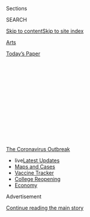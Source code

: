 <div id="app">

<div>

<div>

<div>

<div class="NYTAppHideMasthead css-1q2w90k e1suatyy0">

<div class="section css-ui9rw0 e1suatyy2">

<div class="css-eph4ug er09x8g0">

<div class="css-6n7j50">

</div>

<span class="css-1dv1kvn">Sections</span>

<div class="css-10488qs">

<span class="css-1dv1kvn">SEARCH</span>

</div>

[Skip to content](#site-content)[Skip to site
index](#site-index)

</div>

<div id="masthead-section-label" class="css-1wr3we4 eaxe0e00">

[Arts](https://www.nytimes.com/section/arts)

</div>

<div class="css-10698na e1huz5gh0">

</div>

</div>

<div id="masthead-bar-one" class="section hasLinks css-15hmgas e1csuq9d3">

<div class="css-uqyvli e1csuq9d0">

</div>

<div class="css-1uqjmks e1csuq9d1">

</div>

<div class="css-9e9ivx">

[](https://myaccount.nytimes.com/auth/login?response_type=cookie&client_id=vi)

</div>

<div class="css-1bvtpon e1csuq9d2">

[Today’s
Paper](https://www.nytimes.com/section/todayspaper)

</div>

</div>

</div>

</div>

<div data-aria-hidden="false">

<div id="site-content" data-role="main">

<div>

<div class="css-1aor85t" style="opacity:0.000000001;z-index:-1;visibility:hidden">

<div class="css-1hqnpie">

<div class="css-epjblv">

<span class="css-17xtcya">[Arts](/section/arts)</span><span class="css-x15j1o">|</span><span class="css-fwqvlz">Germano
Celant, Curator Behind Italy’s Arte Povera, Dies at
79</span>

</div>

<div class="css-k008qs">

<div class="css-1iwv8en">

<span class="css-18z7m18"></span>

<div>

</div>

</div>

<span class="css-1n6z4y">https://nyti.ms/2W8UNJm</span>

<div class="css-1705lsu">

<div class="css-4xjgmj">

<div class="css-4skfbu" data-role="toolbar" data-aria-label="Social Media Share buttons, Save button, and Comments Panel with current comment count" data-testid="share-tools">

  - 
  - 
  - 
  - 
    
    <div class="css-6n7j50">
    
    </div>

  - 

</div>

</div>

</div>

</div>

</div>

</div>

<div id="NYT_TOP_BANNER_REGION" class="css-13pd83m">

<div>

<div id="styln-prism-menu-1592847958612" class="section interactive-content interactive-size-medium css-1edisqu">

<div class="css-17ih8de interactive-body">

<div id="scroll-container" class="css-1gj85ro">

[<span class="styln-title-wrap"><span class="css-1pje3qr">The
Coronavirus</span><span class="css-1pje3qr">
Outbreak</span></span>](https://www.nytimes.com/news-event/coronavirus?action=click&pgtype=Article&state=default&region=TOP_BANNER&context=storylines_menu)

  - <span class="css-kqxiym" data-emphasize="true">live</span>[Latest
    Updates](https://www.nytimes.com/2020/08/03/world/coronavirus-covid-19.html?action=click&pgtype=Article&state=default&region=TOP_BANNER&context=storylines_menu)
  - [Maps and
    Cases](https://www.nytimes.com/interactive/2020/us/coronavirus-us-cases.html?action=click&pgtype=Article&state=default&region=TOP_BANNER&context=storylines_menu)
  - [Vaccine
    Tracker](https://www.nytimes.com/interactive/2020/science/coronavirus-vaccine-tracker.html?action=click&pgtype=Article&state=default&region=TOP_BANNER&context=storylines_menu)
  - [College
    Reopening](https://www.nytimes.com/2020/08/02/us/covid-college-reopening.html?action=click&pgtype=Article&state=default&region=TOP_BANNER&context=storylines_menu)
  - [Economy](https://www.nytimes.com/live/2020/08/03/business/stock-market-today-coronavirus?action=click&pgtype=Article&state=default&region=TOP_BANNER&context=storylines_menu)

</div>

</div>

</div>

</div>

</div>

<div id="top-wrapper" class="css-1sy8kpn">

<div id="top-slug" class="css-l9onyx">

Advertisement

</div>

[Continue reading the main
story](#after-top)

<div class="ad top-wrapper" style="text-align:center;height:100%;display:block;min-height:250px">

<div id="top" class="place-ad" data-position="top" data-size-key="top">

</div>

</div>

<div id="after-top">

</div>

</div>

<div>

<div id="sponsor-wrapper" class="css-1hyfx7x">

<div id="sponsor-slug" class="css-19vbshk">

Supported by

</div>

[Continue reading the main
story](#after-sponsor)

<div id="sponsor" class="ad sponsor-wrapper" style="text-align:center;height:100%;display:block">

</div>

<div id="after-sponsor">

</div>

</div>

<div class="css-186x18t">

Those we’ve lost

</div>

<div class="css-1vkm6nb ehdk2mb0">

# Germano Celant, Curator Behind Italy’s Arte Povera, Dies at 79

</div>

He identified the “poor art” avant-garde movement and was an
internationally renowned curator at the Guggenheim Museum in New York
and the Fondazione Prada in Milan.

<div class="css-79elbk" data-testid="photoviewer-wrapper">

<div class="css-z3e15g" data-testid="photoviewer-wrapper-hidden">

</div>

<div class="css-1a48zt4 ehw59r15" data-testid="photoviewer-children">

![<span class="css-16f3y1r e13ogyst0" data-aria-hidden="true">Mr. Celant
at “Post Zang Tumb Tuuum,” a sprawling year-by-year study of the art of
Fascist Italy that he organized at the Fondazione Prada in Milan in
2018.</span><span class="css-cnj6d5 e1z0qqy90" itemprop="copyrightHolder"><span class="css-1ly73wi e1tej78p0">Credit...</span><span><span>Ugo
Dalla Porta/Fondazione
Prada</span></span></span>](https://static01.nyt.com/images/2020/05/03/obituaries/03Celant-obit1/merlin_172040721_65dc2aae-56f2-4870-bcad-12834acef83d-articleLarge.jpg?quality=75&auto=webp&disable=upscale)

</div>

</div>

<div class="css-18e8msd">

<div class="css-vp77d3 epjyd6m0">

<div class="css-1baulvz">

By [<span class="css-1baulvz last-byline" itemprop="name">Jason
Farago</span>](https://www.nytimes.com/by/jason-farago)

</div>

</div>

  - 
    
    <div class="css-ld3wwf e16638kd2">
    
    Published April 30, 2020Updated May 4,
    2020
    
    </div>

  - 
    
    <div class="css-4xjgmj">
    
    <div class="css-pvvomx" data-role="toolbar" data-aria-label="Social Media Share buttons, Save button, and Comments Panel with current comment count" data-testid="share-tools">
    
      - 
      - 
      - 
      - 
        
        <div class="css-6n7j50">
        
        </div>
    
      - 
    
    </div>
    
    </div>

</div>

</div>

<div class="section meteredContent css-1r7ky0e" name="articleBody" itemprop="articleBody">

<div class="css-1fanzo5 StoryBodyCompanionColumn">

<div class="css-53u6y8">

*This obituary is part of a series about people who have died in the
coronavirus pandemic. Read about others*
[*here*](https://www.nytimes.com/series/people-who-have-died-of-the-coronavirus)*.*

Germano Celant, an influential curator, critic and art historian who
brought postwar Italian art to international prominence, died on
Wednesday in Milan. He was 79.

The cause was complications of the new coronavirus. His death, at San
Raffaele Hospital, was confirmed by the Fondazione Prada, the Milan art
foundation that Mr. Celant collaborated with for more than two decades.

In 1967, Mr. Celant (pronounced CHAY-lant) wrote a lasting page in art
history when, as a 27-year-old curator in Genoa, he mounted an
exhibition of five young Italian artists making provisional assemblages
of humble materials, which he grouped under the term [Arte
Povera](https://www.moma.org/collection/terms/7) (“poor art”).

</div>

</div>

<div class="css-1fanzo5 StoryBodyCompanionColumn">

<div class="css-53u6y8">

These artists, including Alghiero Boetti, Jannis Kounellis and Luciano
Fabro, bridled against the conventions of the Italian academies (and
American Pop art), and made a virtue of simple everyday objects: melted
wax, rusting iron, fallen leaves, ground coffee, even[horses munching
hay](https://www.nytimes.com/2015/06/26/arts/design/review-art-that-snorts-from-jannis-kounellis-at-gavin-browns-enterprise.html).

Nourished by the anti-establishment sentiment that crested in the
student protests of 1968, the young Italians embraced a newly pragmatic
art that paid particular attention to the body and the environment. Mr.
Celant was in their corner with exhibitions, magazine
[articles](https://flash---art.com/article/germano-celant-arte-povera-notes-on-a-guerrilla-war/)
and an influential 1969 book, “Arte Povera,” which collected and
analyzed the art of [Mr.
Boetti](https://www.nytimes.com/2012/06/29/arts/design/alighiero-boetti-retrospective-at-museum-of-modern-art.html),
[Mr.
Kounellis](https://www.nytimes.com/2017/02/21/arts/design/jannis-kounellis-died-sculptor.html),
Giuseppe Penone, Giovanni Anselmo and others who went on to
international acclaim.

Each of these artists, Mr. Celant wrote in the introduction, “has chosen
to live within direct experience” and “feels the necessity of leaving
intact the value of the existence of things.”

Energetic and urbane, with a mane of silver hair in vivid contrast with
his usual all-black wardrobe, Mr. Celant championed this generation of
artists throughout his 50-year career, presenting large exhibitions of
Arte Povera at the Centre Pompidou in Paris and [at P.S. 1 in New York
City](https://www.nytimes.com/1985/10/13/arts/conceptual-art-italian-style-makes-a-statement-at-ps-1.html).

He was also a key theorist of experimental design. In the 1970s, he
advocated the “radical architecture” of Archizoom, Superstudio and other
boundary-breaking firms in Florence. At the Venice Biennale of 1976, he
[assembled the groundbreaking presentation “Arte e
Ambiente”](https://www.nytimes.com/1976/07/25/archives/the-biennale-a-show-of-compromises.html)
(“Art and Space”), recreating environments by earlier artists like
Wassily Kandinsky, and turning over entire rooms to living artists like
Sol LeWitt.

</div>

</div>

<div class="css-1fanzo5 StoryBodyCompanionColumn">

<div class="css-53u6y8">

Mr. Celant was the author or editor of more than 200 books, including
catalogs raisonnés of Piero Manzoni, Mimmo Rotella and Carla Accardi.
And from 1995 until his death, he steered the programming at Fondazione
Prada, the art foundation created by the fashion designer Miuccia Prada
and her husband, Patrizio Bertelli, which has become one of Europe’s
most important centers for contemporary art.

Yet for all his activity, Mr. Celant almost never worked in a full-time
capacity in a single institution, holding on as well as he could to the
freedom he celebrated with Arte Povera.

“This is a way of being,” he wrote in 1967, “that asks only for
essential information, that refuses dialogue with both the social and
the cultural systems, and that aspires to present itself as something
sudden and unforeseen.”

</div>

</div>

<div class="css-79elbk" data-testid="photoviewer-wrapper">

<div class="css-z3e15g" data-testid="photoviewer-wrapper-hidden">

</div>

<div class="css-1a48zt4 ehw59r15" data-testid="photoviewer-children">

![<span class="css-16f3y1r e13ogyst0" data-aria-hidden="true">Mr. Celant
in February during a preview of a Richard Artschwager exhibition that he
curated at the Guggenheim Museum in Bilbao,
Spain.  </span><span class="css-cnj6d5 e1z0qqy90" itemprop="copyrightHolder"><span class="css-1ly73wi e1tej78p0">Credit...</span><span>Miguel
Tona/EPA, via
Shutterstock</span></span>](https://static01.nyt.com/images/2020/05/03/obituaries/03Celant-obit2/merlin_169691913_fe1809dc-1c48-4cd7-a486-f8302911c40f-articleLarge.jpg?quality=75&auto=webp&disable=upscale)

</div>

</div>

<div class="css-1fanzo5 StoryBodyCompanionColumn">

<div class="css-53u6y8">

Germano Celant was born on Sept. 11, 1940, in Genoa, where his father
worked in that port city’s import-export industry. He studied art
history at the University of Genoa under Eugenio Battisti, a scholar of
Renaissance and Baroque painting who created the short-lived Museo
Sperimentale, Genoa’s first significant contemporary art space.

Mr. Celant got his first taste of the art world there and at
[Marcatr](http://www.capti.it/index.php?ParamCatID=10&IDFascicolo=192&artgal=38&lang=EN)è,
a culture magazine founded by Mr. Battisti. Mr. Celant soon became the
magazine’s editor, and he began traveling to Milan, Rome and especially
Turin, the epicenter of new Italian art, where he befriended artists
like Mr. Kounellis and Michelangelo Pistoletto, and dealers like Gian
Enzo Sperone, the first Italian to show Andy Warhol and other Americans.

</div>

</div>

<div class="css-1fanzo5 StoryBodyCompanionColumn">

<div class="css-53u6y8">

With his exhibitions and books, Mr. Celant gave form to a new Italian
avant-garde, although, as [he told the newspaper La
Repubblica](https://www.repubblica.it/cultura/2017/05/07/news/germano_celant_non_dite_che_ho_inventato_l_arte_povera_e_un_espressione_cosi_ampia_da_non_significare_nulla_-164857041/)
in 2017: “I didn’t invent anything. Arte Povera is an expression so
broad that it means nothing. It doesn’t specify a pictorial language,
but an attitude.”

In 1988 the Solomon R. Guggenheim Museum in New York made him a curator
of contemporary art. (“I have often been accused in Europe of being
pro-American and in the United States of being pro-European,” [he told
The New York
Times](https://www.nytimes.com/1988/12/01/arts/guggenheim-names-curator.html)
upon his appointment.) His most significant exhibition there was “[The
Italian
Metamorphosis, 1943–1968](https://www.nytimes.com/1994/10/07/arts/art-review-from-postwar-italy-with-style.html),”
an immense survey of high and popular art from the postwar republic to
the swinging years of la dolce vita ** and Arte Povera. He remained with
the Guggenheim until 2008.

Though he once said, “I hate group shows,” he assisted in the 1982
edition of the megashow Documenta in Kassel, Germany, and in 1997 he
curated a widely-panned [edition of the Venice
Biennale](https://www.nytimes.com/1997/06/16/arts/another-venice-biennale-shuffles-to-life.html).
A 2015 exhibition at the [Milan Expo, on the subject of art and
food](https://www.nytimes.com/2015/05/04/arts/international/at-milan-worlds-fair-164-years-of-food-and-art.html),
was also criticized, though mostly for the eye-watering 750,000 euros he
was paid.

More recently he lent his credibility to exhibitions by KAWS, a hugely
popular street artist, in Qatar and Hong Kong. (Francesco Bonami, an
Italian curator,[acidly
analogized](https://www.instagram.com/p/BvbdW6_F3Hl/?hl=en) it to the
superstar Zinedine Zidane’s playing for a B-league soccer team.)

</div>

</div>

<div class="css-79elbk" data-testid="photoviewer-wrapper">

<div class="css-z3e15g" data-testid="photoviewer-wrapper-hidden">

</div>

<div class="css-1a48zt4 ehw59r15" data-testid="photoviewer-children">

<div class="css-1xdhyk6 erfvjey0">

<span class="css-1ly73wi e1tej78p0">Image</span>

<div class="css-zjzyr8">

<div data-testid="lazyimage-container" style="height:261px">

</div>

</div>

</div>

<span class="css-16f3y1r e13ogyst0" data-aria-hidden="true">Part of the
group show “Post Zang Tumb Tuuum” in Milan. It was one of the most
important exhibitions of Mr. Celant’s
career.</span><span class="css-cnj6d5 e1z0qqy90" itemprop="copyrightHolder"><span class="css-1ly73wi e1tej78p0">Credit...</span><span>Fondazione
Prada</span></span>

</div>

</div>

<div class="css-1fanzo5 StoryBodyCompanionColumn">

<div class="css-53u6y8">

Despite his aversion to group shows, Mr. Celant completed one of the
most important exhibitions of his career in 2018: “[Post Zang Tumb
Tuuum](https://www.nytimes.com/2018/03/21/arts/design/italian-art-fondazione-prada-palazzo-strozzi.html),”
a sprawling, year-by-year study of the art of Fascist Italy that took
over the entire Milan campus of the Fondazione Prada.

</div>

</div>

<div class="css-1fanzo5 StoryBodyCompanionColumn">

<div class="css-53u6y8">

Tremendous in both size and ambition, this final major show intermingled
the hushed still lifes of Giorgio Morandi with propaganda and garish
marble supermen, revealing the surprising diversity of Italian art of
the interwar years and the flexibility of Fascist ideology.

Mr. Celant is survived by his wife, Paris Murray Celant, and their son,
Argento.

In 2017, [speaking on a podcast with Charlotte
Burns](https://www.artagencypartners.com/episode-19-transcript-germano-celant-and-allan-schwartzman/),
Mr. Celant recalled his early encounters with Luciano Fabro and others
of the new Italian avant-garde, and outlined the unstoppable curiosity
that drove his curatorial and critical career:

“What I learn from an artist like Fabro, he said: ‘In order to judge an
artist, you need 30 years to see if it is important or not.’ I’m not
waiting 30 years. I don’t have this kind of
time.”

</div>

</div>

</div>

<div>

</div>

<div>

</div>

<div id="NYT_BELOW_MAIN_CONTENT_REGION">

<div>

<div id="covid-obits-article-embed" class="section css-l08pwh interactive-content interactive-size-medium">

<div class="css-17ih8de interactive-body">

<div class="g-obits-embed" data-preview-slug="2020-04-03-covid-obits">

[](https://www.nytimes.com/interactive/2020/obituaries/people-died-coronavirus-obituaries.html?action=click&pgtype=Article&state=default&region=BELOW_MAIN_CONTENT&context=covid_obits_promo)

<div class="g-hed-summ">

# Those We’ve Lost

The coronavirus pandemic has taken an incalculable death toll. This
series is designed to put names and faces to the numbers.

<span>Read
more</span>

</div>

<div class="g-obits-embed-wrap">

<div id="bernaldina-josé-pedro" class="g-obit">

<div class="g-flex-wrapper-image">

<div class="g-image g-asset-inner">

![](https://static01.nyt.com/images/2020/07/30/obituaries/30Pedro/30Pedro-square640.jpg)

</div>

</div>

<div class="g-flex-wrapper-text">

# Bernaldina José Pedro

<div class="g-meta">

<span>d. Boa Vista, Brazil</span>

</div>

<div class="g-summ">

Leader among the Indigenous
Macuxi

</div>

</div>

</div>

<div id="john-eric-swing" class="g-obit">

<div class="g-flex-wrapper-image">

<div class="g-image g-asset-inner">

![](https://static01.nyt.com/images/2020/07/31/obituaries/31Swing/merlin_175167783_8913bc90-0d64-43f3-a655-1bb1bf1601c9-square640.jpg)

</div>

</div>

<div class="g-flex-wrapper-text">

# John Eric Swing

<div class="g-meta">

<span>d. Fountain Valley, Calif. </span>

</div>

<div class="g-summ">

Champion of
Filipino-Americans

</div>

</div>

</div>

<div id="victor-victor-" class="g-obit">

<div class="g-flex-wrapper-image">

<div class="g-image g-asset-inner">

![](https://static01.nyt.com/images/2020/07/27/obituaries/27Victor/merlin_175001436_38b11f8e-227a-4e2c-9821-7618af9b2524-square640.jpg)

</div>

</div>

<div class="g-flex-wrapper-text">

# Victor Victor

<div class="g-meta">

<span>d. Santo Domingo, Dominican Republic</span>

</div>

<div class="g-summ">

Beloved musician of the Dominican
Republic

</div>

</div>

</div>

<div id="dr-eddie-negrón" class="g-obit">

<div class="g-flex-wrapper-image">

<div class="g-image g-asset-inner">

![](https://static01.nyt.com/images/2020/07/31/obituaries/31Negron/merlin_175160169_516322ae-fd23-4969-b6b2-193ced371105-square640.jpg)

</div>

</div>

<div class="g-flex-wrapper-text">

# Dr. Eddie Negrón

<div class="g-meta">

<span>d. Fort Walton Beach, Fla.</span>

</div>

<div class="g-summ">

Internist on Florida’s Emerald
Coast

</div>

</div>

</div>

<div id="dobby-dobson" class="g-obit">

<div class="g-flex-wrapper-image">

<div class="g-image g-asset-inner">

![](https://static01.nyt.com/images/2020/07/30/obituaries/30Dobson/merlin_175115928_f6b9271c-8f05-4fe1-a38a-5ca4a58f8935-square640.jpg)

</div>

</div>

<div class="g-flex-wrapper-text">

# Dobby Dobson

<div class="g-meta">

<span>d. Coral Springs, Fla.</span>

</div>

<div class="g-summ">

Jamaican singer and
songwriter

</div>

</div>

</div>

<div id="waldemar-gonzalez" class="g-obit">

<div class="g-flex-wrapper-image">

<div class="g-image g-asset-inner">

![](https://static01.nyt.com/images/2020/08/01/obituaries/28Gonzalez/merlin_175002771_beb57888-3951-409a-ae13-03a94b2e962e-square640.jpg)

</div>

</div>

<div class="g-flex-wrapper-text">

# Waldemar Gonzalez

<div class="g-meta">

<span>d. White Plains, N.Y.</span>

</div>

<div class="g-summ">

Teacher and social worker

</div>

</div>

</div>

</div>

</div>

</div>

</div>

</div>

</div>

<div>

</div>

<div>

<div id="bottom-wrapper" class="css-1ede5it">

<div id="bottom-slug" class="css-l9onyx">

Advertisement

</div>

[Continue reading the main
story](#after-bottom)

<div id="bottom" class="ad bottom-wrapper" style="text-align:center;height:100%;display:block;min-height:90px">

</div>

<div id="after-bottom">

</div>

</div>

</div>

</div>

</div>

## Site Index

<div>

</div>

## Site Information Navigation

  - [© <span>2020</span> <span>The New York Times
    Company</span>](https://help.nytimes.com/hc/en-us/articles/115014792127-Copyright-notice)

<!-- end list -->

  - [NYTCo](https://www.nytco.com/)
  - [Contact
    Us](https://help.nytimes.com/hc/en-us/articles/115015385887-Contact-Us)
  - [Work with us](https://www.nytco.com/careers/)
  - [Advertise](https://nytmediakit.com/)
  - [T Brand Studio](http://www.tbrandstudio.com/)
  - [Your Ad
    Choices](https://www.nytimes.com/privacy/cookie-policy#how-do-i-manage-trackers)
  - [Privacy](https://www.nytimes.com/privacy)
  - [Terms of
    Service](https://help.nytimes.com/hc/en-us/articles/115014893428-Terms-of-service)
  - [Terms of
    Sale](https://help.nytimes.com/hc/en-us/articles/115014893968-Terms-of-sale)
  - [Site
    Map](https://spiderbites.nytimes.com)
  - [Help](https://help.nytimes.com/hc/en-us)
  - [Subscriptions](https://www.nytimes.com/subscription?campaignId=37WXW)

</div>

</div>

</div>

</div>

